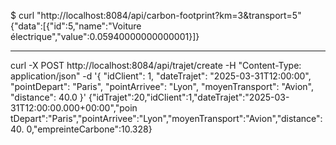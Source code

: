 $ curl "http://localhost:8084/api/carbon-footprint?km=3&transport=5"
{"data":[{"id":5,"name":"Voiture électrique","value":0.05940000000000001}]}

_____________________________________________________________________________________



curl -X POST http://localhost:8084/api/trajet/create -H "Content-Type: application/json" -d '{
    "idClient": 1,
    "dateTrajet": "2025-03-31T12:00:00",
    "pointDepart": "Paris",
    "pointArrivee": "Lyon",
    "moyenTransport": "Avion",
    "distance": 40.0
}'
{"idTrajet":20,"idClient":1,"dateTrajet":"2025-03-31T12:00:00.000+00:00","poin
tDepart":"Paris","pointArrivee":"Lyon","moyenTransport":"Avion","distance":40.
0,"empreinteCarbone":10.328}

